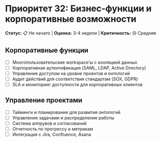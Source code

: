 # Приоритет 32: Бизнес-функции и корпоративные возможности

**Статус:** 📋 Не начато | **Оценка:** 3-4 недели | **Критичность:** 🟡 Средняя

## Корпоративные функции
- [ ] Многопользовательские workspace'ы с изоляцией данных
- [ ] Корпоративная аутентификация (SAML, LDAP, Active Directory)
- [ ] Управление доступом на уровне проектов и онтологий
- [ ] Аудит действий для соответствия стандартам (SOX, GDPR)
- [ ] SLA и мониторинг доступности для корпоративных клиентов

## Управление проектами
- [ ] Тайминги и планирование для развития онтологий
- [ ] Управление задачами и распределение работы
- [ ] Система аппрувов и согласований
- [ ] Отчетность по прогрессу и метрикам
- [ ] Интеграция с Jira, Confluence, Asana